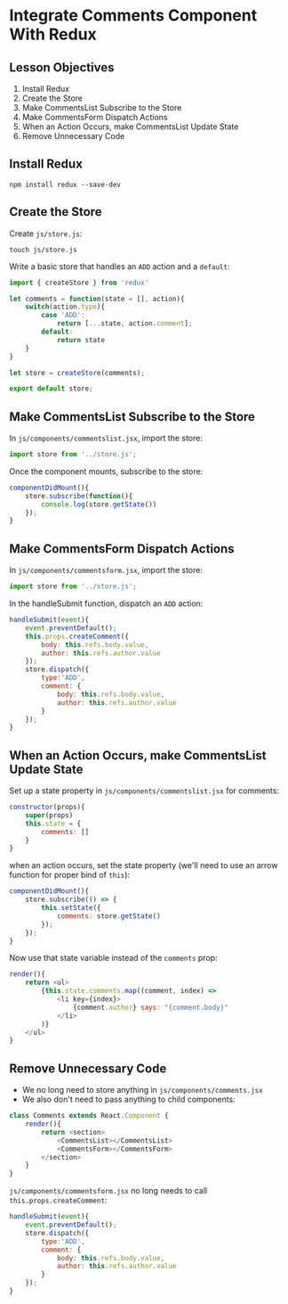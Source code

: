 # Integrate Comments Component With Redux

## Lesson Objectives

1. Install Redux
1. Create the Store
1. Make CommentsList Subscribe to the Store
1. Make CommentsForm Dispatch Actions
1. When an Action Occurs, make CommentsList Update State
1. Remove Unnecessary Code

## Install Redux

```
npm install redux --save-dev
```

## Create the Store

Create `js/store.js`:

```
touch js/store.js
```

Write a basic store that handles an `ADD` action and a `default`:

```javascript
import { createStore } from 'redux'

let comments = function(state = [], action){
    switch(action.type){
        case 'ADD':
            return [...state, action.comment];
        default:
            return state
    }
}

let store = createStore(comments);

export default store;
```

## Make CommentsList Subscribe to the Store

In `js/components/commentslist.jsx`, import the store:

```javascript
import store from '../store.js';
```

Once the component mounts, subscribe to the store:

```javascript
componentDidMount(){
    store.subscribe(function(){
        console.log(store.getState())
    });
}
```

## Make CommentsForm Dispatch Actions

In `js/components/commentsform.jsx`, import the store:

```javascript
import store from '../store.js';
```

In the handleSubmit function, dispatch an `ADD` action:

```javascript
handleSubmit(event){
    event.preventDefault();
    this.props.createComment({
        body: this.refs.body.value,
        author: this.refs.author.value
    });
    store.dispatch({
        type:'ADD',
        comment: {
            body: this.refs.body.value,
            author: this.refs.author.value
        }
    });
}
```

## When an Action Occurs, make CommentsList Update State

Set up a state property in `js/components/commentslist.jsx` for comments:

```javascript
constructor(props){
    super(props)
    this.state = {
        comments: []
    }
}
```

when an action occurs, set the state property (we'll need to use an arrow function for proper bind of `this`):

```javascript
componentDidMount(){
    store.subscribe(() => {
        this.setState({
            comments: store.getState()
        });
    });
}
```

Now use that state variable instead of the `comments` prop:

```javascript
render(){
    return <ul>
        {this.state.comments.map((comment, index) =>
            <li key={index}>
                {comment.author} says: "{comment.body}"
            </li>
        )}
    </ul>
}
```

## Remove Unnecessary Code

- We no long need to store anything in `js/components/comments.jsx`
- We also don't need to pass anything to child components:

```javascript
class Comments extends React.Component {
    render(){
        return <section>
            <CommentsList></CommentsList>
            <CommentsForm></CommentsForm>
        </section>
    }
}
```

`js/components/commentsform.jsx` no long needs to call `this.props.createComment`:

```javascript
handleSubmit(event){
    event.preventDefault();
    store.dispatch({
        type:'ADD',
        comment: {
            body: this.refs.body.value,
            author: this.refs.author.value
        }
    });
}
```
